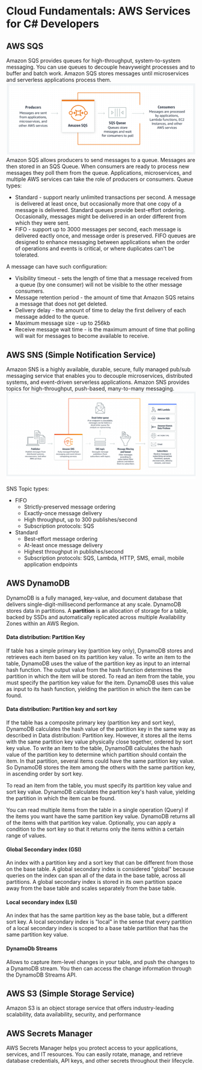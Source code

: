 # Cloud Fundamentals: AWS Services for C# Developers

## AWS SQS

Amazon SQS provides queues for high-throughput, system-to-system messaging. You can use queues to decouple heavyweight
processes and to buffer and batch work. Amazon SQS stores messages until microservices and serverless applications
process them.
![How AWS SQS works](./img/how-aws-sqs-works.svg)
Amazon SQS allows producers to send messages to a queue. Messages are then stored in an SQS Queue. When consumers are
ready to process new messages they poll them from the queue. Applications, microservices, and multiple AWS services can
take the role of producers or consumers.
Queue types:

- Standard - support nearly unlimited transactions per second. A message is delivered at least once, but occasionally
  more that one copy of a message is delivered. Standard queues provide best-effort ordering. Occasionally, messages
  might be delivered in an order different from which they were sent.
- FIFO - support up to 3000 messages per second, each message is delivered eactly once, and message order is preserved.
  FIFO queues are designed to enhance messaging between applications when the order of operations and events is
  critical, or where duplicates can't be tolerated.

A message can have such configuration:

- Visibility timeout - sets the length of time that a message received from a queue (by one consumer) will not be
  visible to the other message consumers.
- Message retention period - the amount of time that Amazon SQS retains a message that does not get deleted.
- Delivery delay - the amount of time to delay the first delivery of each message added to the queue.
- Maximum message size - up to 256kb
- Receive message wait time - is the maximum amount of time that polling will wait for messages to become available to
  receive.

## AWS SNS (Simple Notification Service)

Amazon SNS is a highly available, durable, secure, fully managed pub/sub messaging service that enables you to decouple
microservices, distributed systems, and event-driven serverless applications. Amazon SNS provides topics for
high-throughput, push-based, many-to-many messaging.
![How AWS SNS works](./img/how-aws-sns-works.png)

SNS Topic types:

- FIFO
    - Strictly-preserved message ordering
    - Exactly-once message delivery
    - High throughput, up to 300 publishes/second
    - Subscription protocols: SQS
- Standard
    - Best-effort message ordering
    - At-least once message delivery
    - Highest throughput in publishes/second
    - Subscription protocols: SQS, Lambda, HTTP, SMS, email, mobile application endpoints

## AWS DynamoDB

DynamoDB is a fully managed, key-value, and document database that delivers single-digit-millisecond performance at any
scale.
DynamoDB stores data in partitions. A **partition** is an allocation of storage for a table, backed by SSDs and
automatically replicated across multiple Availability Zones within an AWS Region.

#### Data distribution: Partition Key

If table has a simple primary key (partition key only), DynamoDB stores and retrieves each item based on its partition
key value. To write an item to the table, DynamoDB uses the value of the partition key as input to an internal hash
function. The output value from the hash function determines the partition in which the item will be stored. To read an
item from the table, you must specify the partition key value for the item. DynamoDB uses this value as input to its
hash function, yielding the partition in which the item can be found.

#### Data distribution: Partition key and sort key

If the table has a composite primary key (partition key and sort key), DynamoDB calculates the hash value of the
partition key in the same way as described in Data distribution: Partition key. However, it stores all the items with
the same partition key value physically close together, ordered by sort key value.
To write an item to the table, DynamoDB calculates the hash value of the partition key to determine which partition
should contain the item. In that partition, several items could have the same partition key value. So DynamoDB stores
the item among the others with the same partition key, in ascending order by sort key.

To read an item from the table, you must specify its partition key value and sort key value. DynamoDB calculates the
partition key's hash value, yielding the partition in which the item can be found.

You can read multiple items from the table in a single operation (Query) if the items you want have the same partition
key value. DynamoDB returns all of the items with that partition key value. Optionally, you can apply a condition to the
sort key so that it returns only the items within a certain range of values.

#### Global Secondary index (GSI)

An index with a partition key and a sort key that can be different from those on the base table. A global secondary
index is considered "global" because queries on the index can span all of the data in the base table, across all
partitions. A global secondary index is stored in its own partition space away from the base table and scales separately
from the base table.

#### Local secondary index (LSI)

An index that has the same partition key as the base table, but a different sort key. A local secondary index is "local"
in the sense that every partition of a local secondary index is scoped to a base table partition that has the same
partition key value.

#### DynamoDb Streams

Allows to capture item-level changes in your table, and push the changes to a DynamoDB stream. You then can access the
change information through the DynamoDB Streams API.

## AWS S3 (Simple Storage Service)

Amazon S3 is an object storage service that offers industry-leading scalability, data availability, security, and
performance

## AWS Secrets Manager

AWS Secrets Manager helps you protect access to your applications, services, and IT resources. You can easily rotate,
manage, and retrieve database credentials, API keys, and other secrets throughout their lifecycle.